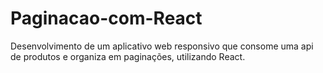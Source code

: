 # Paginacao-com-React
 Desenvolvimento de um aplicativo web responsivo que consome uma api de produtos e organiza em paginações, utilizando React.
